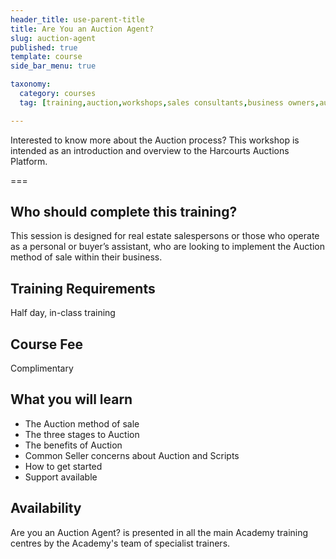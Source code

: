 ```yaml
---
header_title: use-parent-title
title: Are You an Auction Agent?
slug: auction-agent
published: true
template: course
side_bar_menu: true

taxonomy:
  category: courses
  tag: [training,auction,workshops,sales consultants,business owners,auctioneer,managers]

---
```


Interested to know more about the Auction process? This workshop is intended as an introduction and overview to the Harcourts Auctions Platform.

===

## Who should complete this training?

This session is designed for real estate salespersons or those who operate as a personal or buyer’s assistant, who are looking to implement the Auction method of sale within their business.

## Training Requirements
Half day, in-class training

## Course Fee
Complimentary 


## What you will learn
-	The Auction method of sale
-	The three stages to Auction
-	The benefits of Auction
-	Common Seller concerns about Auction and Scripts
-	How to get started
-	Support available

## Availability
Are you an Auction Agent? is presented in all the main Academy training centres by the Academy's team of specialist trainers.


